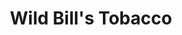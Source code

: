 ---
title: "Wild Bill's Tobacco"
url: /bowling-green/wild-bills-tobacco-north-main-street/
shop: Tabak
---